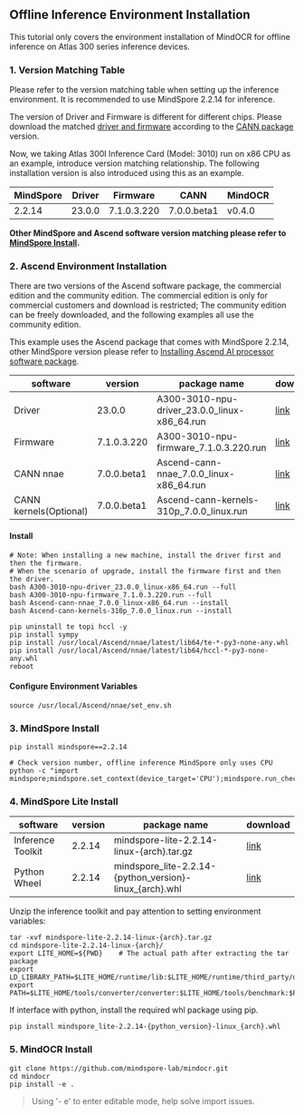 ## Offline Inference Environment Installation

This tutorial only covers the environment installation of MindOCR for offline inference on Atlas 300 series inference devices.

### 1. Version Matching Table

Please refer to the version matching table when setting up the inference environment. It is recommended to use MindSpore 2.2.14 for inference.

The version of Driver and Firmware is different for different chips. Please download the matched [driver and firmware](https://www.hiascend.com/en/hardware/firmware-drivers/community?product=2&model=3&cann=7.0.0.beta1&driver=1.0.22.alpha) according to the [CANN package](https://www.hiascend.com/en/software/cann/community) version.

Now, we taking Atlas 300I Inference Card (Model: 3010) run on x86 CPU as an example, introduce version matching relationship. The following installation version is also introduced using this as an example.

| MindSpore | Driver | Firmware | CANN | MindOCR |
| --- | --- | --- | --- | --- |
| 2.2.14 | 23.0.0 | 7.1.0.3.220 | 7.0.0.beta1 | v0.4.0 |

**Other MindSpore and Ascend software version matching please refer to [MindSpore Install](https://www.mindspore.cn/install).**

### 2. Ascend Environment Installation

There are two versions of the Ascend software package, the commercial edition and the community edition. The commercial edition is only for commercial customers and download is restricted; The community edition can be freely downloaded, and the following examples all use the community edition.

This example uses the Ascend package that comes with MindSpore 2.2.14, other MindSpore version please refer to [Installing Ascend AI processor software package](https://www.mindspore.cn/install/en#installing-ascend-ai-processor-software-package).

| software | version | package name | download |
| --- | --- | --- | --- |
| Driver | 23.0.0 | A300-3010-npu-driver_23.0.0_linux-x86_64.run | [link](https://www.hiascend.com/en/hardware/firmware-drivers/community?product=2&model=3&cann=7.0.0.beta1&driver=1.0.22.alpha) |
| Firmware | 7.1.0.3.220 | A300-3010-npu-firmware_7.1.0.3.220.run | [link](https://www.hiascend.com/en/hardware/firmware-drivers/community?product=2&model=3&cann=7.0.0.beta1&driver=1.0.22.alpha) |
| CANN nnae | 7.0.0.beta1 | Ascend-cann-nnae_7.0.0_linux-x86_64.run | [link](https://www.hiascend.com/developer/download/community/result?module=cann&cann=7.0.0.beta1) |
| CANN kernels(Optional) | 7.0.0.beta1 | Ascend-cann-kernels-310p_7.0.0_linux.run | [link](https://www.hiascend.com/developer/download/community/result?module=cann&cann=7.0.0.beta1) |

#### Install

```shell
# Note: When installing a new machine, install the driver first and then the firmware.
# When the scenario of upgrade, install the firmware first and then the driver.
bash A300-3010-npu-driver_23.0.0_linux-x86_64.run --full
bash A300-3010-npu-firmware_7.1.0.3.220.run --full
bash Ascend-cann-nnae_7.0.0_linux-x86_64.run --install
bash Ascend-cann-kernels-310p_7.0.0_linux.run --install

pip uninstall te topi hccl -y
pip install sympy
pip install /usr/local/Ascend/nnae/latest/lib64/te-*-py3-none-any.whl
pip install /usr/local/Ascend/nnae/latest/lib64/hccl-*-py3-none-any.whl
reboot
```

#### Configure Environment Variables

```shell
source /usr/local/Ascend/nnae/set_env.sh
```

### 3. MindSpore Install

```shell
pip install mindspore==2.2.14

# Check version number, offline inference MindSpore only uses CPU
python -c "import mindspore;mindspore.set_context(device_target='CPU');mindspore.run_check()"
```

### 4. MindSpore Lite Install

| software | version | package name | download |
| --- | --- | --- | --- |
| Inference Toolkit | 2.2.14 | mindspore-lite-2.2.14-linux-{arch}.tar.gz | [link](https://www.mindspore.cn/lite/docs/zh-CN/master/use/downloads.html#2-2-14) |
| Python Wheel | 2.2.14 | mindspore_lite-2.2.14-{python_version}-linux_{arch}.whl | [link](https://www.mindspore.cn/lite/docs/zh-CN/master/use/downloads.html#2-2-14) |

Unzip the inference toolkit and pay attention to setting environment variables:

```shell
tar -xvf mindspore-lite-2.2.14-linux-{arch}.tar.gz
cd mindspore-lite-2.2.14-linux-{arch}/
export LITE_HOME=${PWD}    # The actual path after extracting the tar package
export LD_LIBRARY_PATH=$LITE_HOME/runtime/lib:$LITE_HOME/runtime/third_party/dnnl:$LITE_HOME/tools/converter/lib:$LD_LIBRARY_PATH
export PATH=$LITE_HOME/tools/converter/converter:$LITE_HOME/tools/benchmark:$PATH
```

If interface with python, install the required whl package using pip.

```shell
pip install mindspore_lite-2.2.14-{python_version}-linux_{arch}.whl
```

### 5. MindOCR Install

```shell
git clone https://github.com/mindspore-lab/mindocr.git
cd mindocr
pip install -e .
```

> Using '- e' to enter editable mode, help solve import issues.
